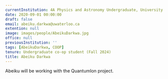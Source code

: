```yaml
---
currentInstitution: 4A Physics and Astronomy Undergraduate, University of Waterloo
date: 2020-09-01 00:00:00
draft: false
email: abeiku.darkwa@uwaterloo.ca
extention: null
image: images/people/AbeikuDarkwa.jpg
office: null
previousInstitution: ''
tags: [AbeikuDarkwa, COOP]
tenure: Undergraduate co-op student (Fall 2024)
title: Abeiku Darkwa
---
```

Abeiku will be working with the QuantumIon project.